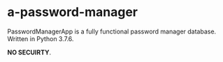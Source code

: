# a-password-manager

PasswordManagerApp is a fully functional password manager database. Written in Python 3.7.6.

**NO SECUIRTY**.